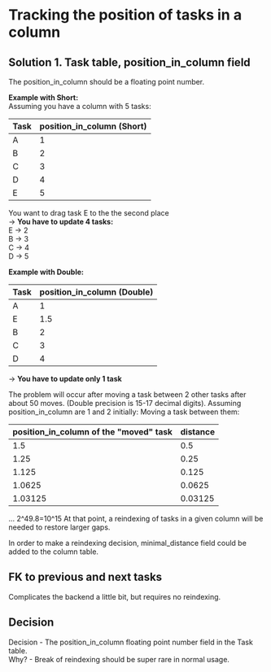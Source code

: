 # Tracking the position of tasks in a column

## Solution 1. Task table, position_in_column field
The position_in_column should be a floating point number.  

**Example with Short:**  
Assuming you have a column with 5 tasks:

| Task | position_in_column (Short) |
|:-----|:---------------------------|
| A    | 1                          |
| B    | 2                          |
| C    | 3                          |
| D    | 4                          |
| E    | 5                          |

You want to drag task E to the the second place   
-> **You have to update 4 tasks:**  
E → 2  
B → 3  
C → 4  
D → 5  

**Example with Double:** 

| Task | position_in_column (Double) |
|:-----|:----------------------------|
| A    | 1                           |
| E    | 1.5                         |
| B    | 2                           |
| C    | 3                           |
| D    | 4                           |

-> **You have to update only 1 task**

The problem will occur after moving a task between 2 other tasks after about 50 moves.
(Double precision is 15-17 decimal digits). Assuming position_in_column are 1 and 2 initially:
Moving a task between them:

| position_in_column of the "moved" task | distance |
|:-----|:---------------------------|
| 1.5   | 0.5                       |
| 1.25  | 0.25                      |
| 1.125 | 0.125                     |
| 1.0625| 0.0625                    |
| 1.03125| 0.03125                  |
...
2^49.8=10^15
At that point, a reindexing of tasks in a given column will be needed to restore larger gaps.  

In order to make a reindexing decision, minimal_distance field could be added to the column table.

## FK to previous and next tasks
Complicates the backend a little bit, but requires no reindexing.

## Decision
Decision - The position_in_column floating point number field in the Task table.  
Why? - Break of reindexing should be super rare in normal usage.
